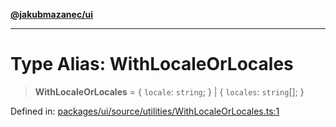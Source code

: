 [**@jakubmazanec/ui**](../README.md)

---

# Type Alias: WithLocaleOrLocales

> **WithLocaleOrLocales** = \{ `locale`: `string`; \} \| \{ `locales`: `string`[]; \}

Defined in:
[packages/ui/source/utilities/WithLocaleOrLocales.ts:1](https://github.com/jakubmazanec/tools/blob/c36a857a499e2c0c4f38fc4405cb987b357adf10/packages/ui/source/utilities/WithLocaleOrLocales.ts#L1)
